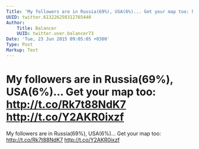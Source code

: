 ```yaml
---
Title: 'My followers are in Russia(69%), USA(6%)... Get your map too: http://t.co/Rk7t88NdK7 http://t.co/Y2AKR0ixzf'
UUID: twitter.613226250312765440
Author:
    Title: Balancer
    UUID: twitter.user.balancer73
Date: 'Tue, 23 Jun 2015 09:05:05 +0300'
Type: Post
Markup: Text
---
```


# My followers are in Russia(69%), USA(6%)... Get your map too: http://t.co/Rk7t88NdK7 http://t.co/Y2AKR0ixzf

My followers are in Russia(69%), USA(6%)... Get your map
too: http://t.co/Rk7t88NdK7 http://t.co/Y2AKR0ixzf